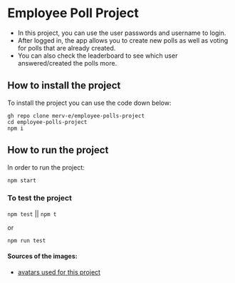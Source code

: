 # Employee Poll Project

* In this project, you can use the user passwords and username to login. 
* After logged in, the app allows you to create new polls as well as voting for polls that are already created. 
* You can also check the leaderboard to see which user answered/created the polls more. 

## How to install the project 
To install the project you can use the code down below:

```
gh repo clone merv-e/employee-polls-project
cd employee-polls-project 
npm i
```

## How to run the project 

In order to run the project:

 ```
 npm start
 ```

### To test the project
<!-- ``` -->
`npm test` || `npm t`

or

`npm run test`

#### Sources of the images:

- [avatars used for this project]( https://www.freepik.com/free-vector/hand-drawn-people-avatar-collection_5183184.htm#query=avatar&position=19&from_view=keyword )
